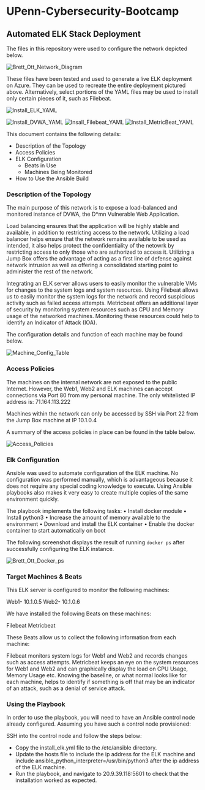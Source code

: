# UPenn-Cybersecurity-Bootcamp
## Automated ELK Stack Deployment

The files in this repository were used to configure the network depicted below.





![Brett_Ott_Network_Diagram](https://user-images.githubusercontent.com/106977984/179813221-050d5e04-a30f-420c-ae46-0096b1ed1d60.PNG)

  
  These files have been tested and used to generate a live ELK deployment on Azure. They can be used to recreate the entire deployment pictured above. Alternatively, select portions of the YAML files may be used to install only certain pieces of it, such as Filebeat.
  
  ![Install_ELK_YAML](https://user-images.githubusercontent.com/106977984/179809975-35aa2c5b-3b9f-4cce-83f5-f71c90f9aac3.png)
  
![Install_DVWA_YAML](https://user-images.githubusercontent.com/106977984/179812398-fa5d6ee2-e773-4d03-ba7c-50d6ab419448.png)
![Insall_Filebeat_YAML](https://user-images.githubusercontent.com/106977984/179812421-64c8a57e-882f-4cb8-9189-793eceaf1cf8.png)
![Install_MetricBeat_YAML](https://user-images.githubusercontent.com/106977984/179812437-3357f398-1a94-469b-a7de-f09b9b61bbd8.png)


This document contains the following details:
- Description of the Topology
- Access Policies
- ELK Configuration
  - Beats in Use
  - Machines Being Monitored
- How to Use the Ansible Build


### Description of the Topology

The main purpose of this network is to expose a load-balanced and monitored instance of DVWA, the D*mn Vulnerable Web Application.

Load balancing ensures that the application will be highly stable and available, in addition to restricting access to the network. Utilizing a load balancer helps ensure that the network remains available to be used as intended, it also helps protect the confidentiality of the netowrk by restricting access to only those who are authorized to access it. Utilizing a Jump Box offers the advantage of acting as a first line of defense against network intrusion as well as offering a consolidated starting point to administer the rest of the network.


Integrating an ELK server allows users to easily monitor the vulnerable VMs for changes to the system logs and system resources. Using Filebeat allows us to easily monitor the system logs for the network and record suspicious activity such as failed access attempts.  Metricbeat offers an additional layer of security by monitoring system resources such as CPU and Memory usage of the networked machines. Monitoring these resources could help to identify an Indicator of Attack (IOA).


The configuration details and function of each machine may be found below.

![Machine_Config_Table](https://user-images.githubusercontent.com/106977984/179812762-0809812e-1072-4c84-a35d-48cc37fdbb8d.png)

### Access Policies

The machines on the internal network are not exposed to the public Internet. However, the Web1, Web2 and ELK machines can accept connections via Port 80 from my personal machine. The only whitelisted IP address is:  71.164.113.222

Machines within the network can only be accessed by SSH via Port 22 from the Jump Box machine at IP 10.1.0.4


A summary of the access policies in place can be found in the table below.

![Access_Policies](https://user-images.githubusercontent.com/106977984/179812811-87f96561-4fe0-4817-96f7-a2d0e270cdb7.png)

### Elk Configuration

Ansible was used to automate configuration of the ELK machine. No configuration was performed manually, which is advantageous because it does not require any special coding knowledge to execute. Using Ansible playbooks also makes it very easy to create multiple copies of the same environment quickly. 

The playbook implements the following tasks:
•	Install docker module
•	Install python3
•	Increase the amount of memory available to the environment
•	Download and install the ELK container
•	Enable the docker container to start automatically on boot


The following screenshot displays the result of running `docker ps` after successfully configuring the ELK instance.

![Brett_Ott_Docker_ps](https://user-images.githubusercontent.com/106977984/179813397-1f3c49a5-f2b1-412a-a00c-8c8301ea3ee1.png)

### Target Machines & Beats
This ELK server is configured to monitor the following machines:

Web1-  10.1.0.5
Web2- 10.1.0.6


We have installed the following Beats on these machines:

Filebeat
Metricbeat

These Beats allow us to collect the following information from each machine:

Filebeat monitors system logs for Web1 and Web2 and records changes such as access attempts. Metricbeat keeps an eye on the system resources for Web1 and Web2 and can graphically display the load on CPU Usage, Memory Usage etc. Knowing the baseline, or what normal looks like for each machine, helps to identify if something is off that may be an indicator of an attack, such as a denial of service attack.


### Using the Playbook
In order to use the playbook, you will need to have an Ansible control node already configured. Assuming you have such a control node provisioned: 

SSH into the control node and follow the steps below:
- Copy the install_elk.yml file to the /etc/ansible directory.
- Update the hosts file to include the ip address for the ELK machine and include ansible_python_interpreter=/usr/bin/python3 after the ip address of the ELK machine.
- Run the playbook, and navigate to 20.9.39.118:5601  to check that the installation worked as expected.








